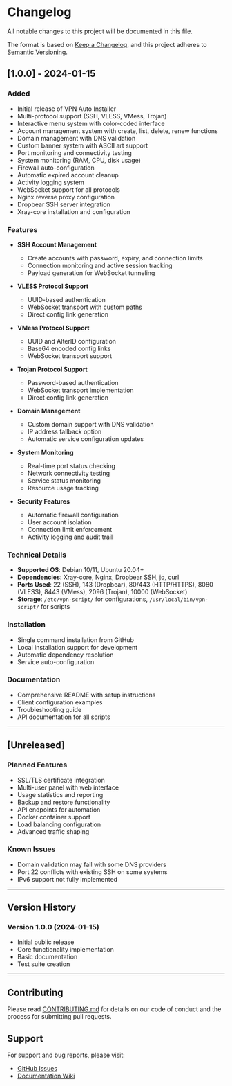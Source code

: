# Changelog

All notable changes to this project will be documented in this file.

The format is based on [Keep a Changelog](https://keepachangelog.com/en/1.0.0/),
and this project adheres to [Semantic Versioning](https://semver.org/spec/v2.0.0.html).

## [1.0.0] - 2024-01-15

### Added
- Initial release of VPN Auto Installer
- Multi-protocol support (SSH, VLESS, VMess, Trojan)
- Interactive menu system with color-coded interface
- Account management system with create, list, delete, renew functions
- Domain management with DNS validation
- Custom banner system with ASCII art support
- Port monitoring and connectivity testing
- System monitoring (RAM, CPU, disk usage)
- Firewall auto-configuration
- Automatic expired account cleanup
- Activity logging system
- WebSocket support for all protocols
- Nginx reverse proxy configuration
- Dropbear SSH server integration
- Xray-core installation and configuration

### Features
- **SSH Account Management**
  - Create accounts with password, expiry, and connection limits
  - Connection monitoring and active session tracking
  - Payload generation for WebSocket tunneling
  
- **VLESS Protocol Support**
  - UUID-based authentication
  - WebSocket transport with custom paths
  - Direct config link generation
  
- **VMess Protocol Support**
  - UUID and AlterID configuration
  - Base64 encoded config links
  - WebSocket transport support
  
- **Trojan Protocol Support**
  - Password-based authentication
  - WebSocket transport implementation
  - Direct config link generation
  
- **Domain Management**
  - Custom domain support with DNS validation
  - IP address fallback option
  - Automatic service configuration updates
  
- **System Monitoring**
  - Real-time port status checking
  - Network connectivity testing
  - Service status monitoring
  - Resource usage tracking
  
- **Security Features**
  - Automatic firewall configuration
  - User account isolation
  - Connection limit enforcement
  - Activity logging and audit trail

### Technical Details
- **Supported OS**: Debian 10/11, Ubuntu 20.04+
- **Dependencies**: Xray-core, Nginx, Dropbear SSH, jq, curl
- **Ports Used**: 22 (SSH), 143 (Dropbear), 80/443 (HTTP/HTTPS), 8080 (VLESS), 8443 (VMess), 2096 (Trojan), 10000 (WebSocket)
- **Storage**: `/etc/vpn-script/` for configurations, `/usr/local/bin/vpn-script/` for scripts

### Installation
- Single command installation from GitHub
- Local installation support for development
- Automatic dependency resolution
- Service auto-configuration

### Documentation
- Comprehensive README with setup instructions
- Client configuration examples
- Troubleshooting guide
- API documentation for all scripts

---

## [Unreleased]

### Planned Features
- SSL/TLS certificate integration
- Multi-user panel with web interface
- Usage statistics and reporting
- Backup and restore functionality
- API endpoints for automation
- Docker container support
- Load balancing configuration
- Advanced traffic shaping

### Known Issues
- Domain validation may fail with some DNS providers
- Port 22 conflicts with existing SSH on some systems
- IPv6 support not fully implemented

---

## Version History

### Version 1.0.0 (2024-01-15)
- Initial public release
- Core functionality implementation
- Basic documentation
- Test suite creation

---

## Contributing

Please read [CONTRIBUTING.md](CONTRIBUTING.md) for details on our code of conduct and the process for submitting pull requests.

## Support

For support and bug reports, please visit:
- [GitHub Issues](https://github.com/username/vpn-auto-installer/issues)
- [Documentation Wiki](https://github.com/username/vpn-auto-installer/wiki)